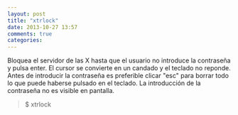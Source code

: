 ```yaml
---
layout: post
title: "xtrlock"
date: 2013-10-27 13:57
comments: true
categories: 
---
```

Bloquea el servidor de las X hasta que el usuario no introduce la contraseña y pulsa enter. El cursor se convierte en un candado y el teclado no reponde. Antes de introducir la contraseña es preferible clicar "esc" para borrar todo lo que puede haberse pulsado en el teclado. La introducción de la contraseña no es visible en pantalla.

>$ xtrlock


